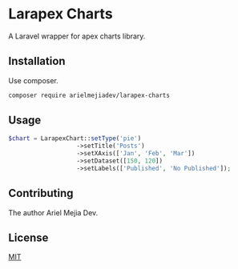 # Larapex Charts

A Laravel wrapper for apex charts library.

## Installation

Use composer.

```bash
composer require arielmejiadev/larapex-charts
```

## Usage

```php
$chart = LarapexChart::setType('pie')
                   ->setTitle('Posts')
                   ->setXAxis(['Jan', 'Feb', 'Mar'])
                   ->setDataset([150, 120])
                   ->setLabels(['Published', 'No Published']);

```

## Contributing

The author Ariel Mejia Dev.

## License
[MIT](./LICENSE.md)
